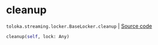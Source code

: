 # cleanup
`toloka.streaming.locker.BaseLocker.cleanup` | [Source code](https://github.com/Toloka/toloka-kit/blob/v1.0.2/src/streaming/locker.py#L35)

```python
cleanup(self, lock: Any)
```

